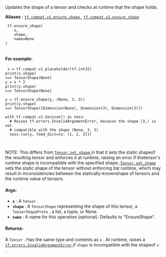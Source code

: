 Updates the shape of a tensor and checks at runtime that the shape holds.

**Aliases** : [ `tf.compat.v1.ensure_shape` ](/api_docs/python/tf/ensure_shape), [ `tf.compat.v2.ensure_shape` ](/api_docs/python/tf/ensure_shape)

```
 tf.ensure_shape(
    x,
    shape,
    name=None
)
 
```

#### For example:


```
 x = tf.compat.v1.placeholder(tf.int32)
print(x.shape)
==> TensorShape(None)
y = x * 2
print(y.shape)
==> TensorShape(None)

y = tf.ensure_shape(y, (None, 3, 3))
print(y.shape)
==> TensorShape([Dimension(None), Dimension(3), Dimension(3)])

with tf.compat.v1.Session() as sess:
  # Raises tf.errors.InvalidArgumentError, because the shape (3,) is not
  # compatible with the shape (None, 3, 3)
  sess.run(y, feed_dict={x: [1, 2, 3]})

 
```

NOTE: This differs from [ `Tensor.set_shape` ](https://tensorflow.google.cn/api_docs/python/tf/Tensor#set_shape) in that it sets the static shapeof the resulting tensor and enforces it at runtime, raising an error if thetensor's runtime shape is incompatible with the specified shape.[ `Tensor.set_shape` ](https://tensorflow.google.cn/api_docs/python/tf/Tensor#set_shape) sets the static shape of the tensor without enforcing itat runtime, which may result in inconsistencies between the statically-knownshape of tensors and the runtime value of tensors.

#### Args:
- **`x`** : A  `Tensor` .
- **`shape`** : A  `TensorShape`  representing the shape of this tensor, a `TensorShapeProto` , a list, a tuple, or None.
- **`name`** : A name for this operation (optional). Defaults to "EnsureShape".


#### Returns:
A  `Tensor` . Has the same type and contents as  `x` . At runtime, raises a[ `tf.errors.InvalidArgumentError` ](https://tensorflow.google.cn/api_docs/python/tf/errors/InvalidArgumentError) if  `shape`  is incompatible with the shapeof  `x` .

